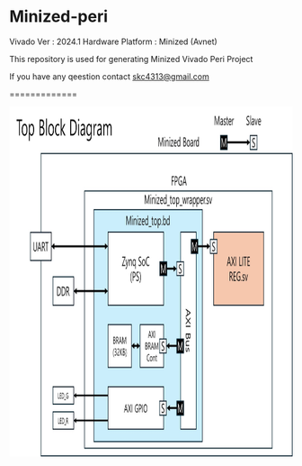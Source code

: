 # Minized-peri

Vivado Ver : 2024.1
Hardware Platform : Minized (Avnet)

This repository is used for generating Minized Vivado Peri Project

If you have any qeestion contact skc4313@gmail.com

=============
<p align="center"><img src="./zz_img/TOP_BLOCK_DIAGRAM.jpg" width="1000px" height="621px" title="TOP_BLOCK_DIAGRAM"></img></p>